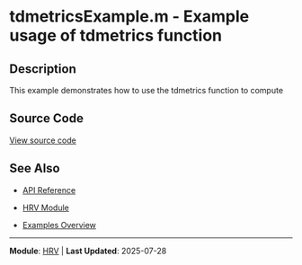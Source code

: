 # tdmetricsExample.m - Example usage of tdmetrics function

## Description

This example demonstrates how to use the tdmetrics function to compute

## Source Code

[View source code](../../examples/hrv/tdmetricsExample.m)

## See Also

- [API Reference](../api/README.md)

- [HRV Module](../api/hrv/README.md)
- [Examples Overview](README.md)

---

**Module**: [HRV](../api/hrv/README.md) | **Last Updated**: 2025-07-28
